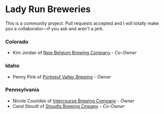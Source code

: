 # Lady Run Breweries

This is a community project. Pull requests accepted and I will totally make you a
collaborator—if you ask and aren't a jerk.

### Colorado

* Kim Jordan of [New Belgium Brewing Company](http://www.newbelgium.com/) - *Co-Owner*

### Idaho

* Penny Pink of [Portneuf Valley Brewing](http://portneufvalleybrewing.com/) - *Owner*

### Pennsylvania 

* Nicole Courides of [Intercourse Brewing Company](intercoursebrewingco.com) - *Owner*
* Carol Stoudt of [Stoudts Brewing Cmpany](http://stoudts.com/) - *Co-Owner*

